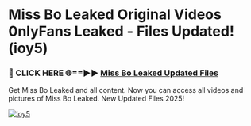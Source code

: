# Miss Bo Leaked Original Videos 0nlyFans Leaked - Files Updated! (ioy5)

<h3>🔴 CLICK HERE 🌐==►► <a href="https://tinyurl.com/x26r9saj" rel="nofollow">Miss Bo Leaked Updated Files</a></h3>

Get Miss Bo Leaked and all content. Now you can access all videos and pictures of Miss Bo Leaked. New Updated Files 2025!

[![ioy5](https://i.imgur.com/LkgZPqh.gif)](https://tinyurl.com/x26r9saj)
